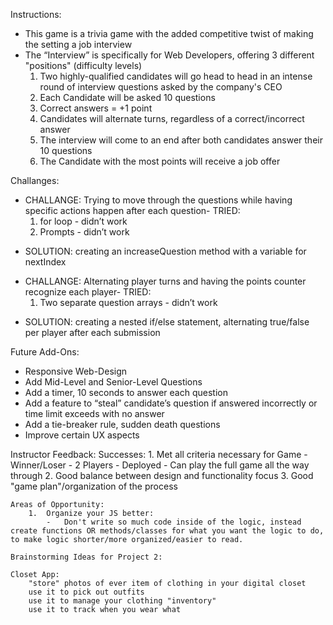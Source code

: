 Instructions:
 - This game is a trivia game with the added competitive twist of making the setting a job interview
 - The “Interview” is specifically for Web Developers, offering 3 different "positions" (difficulty levels)
    1.  Two highly-qualified candidates will go head to head in an intense round of interview questions asked by the company's CEO
    2.  Each Candidate will be asked 10 questions
    3.  Correct answers = +1 point
    4.  Candidates will alternate turns, regardless of a correct/incorrect answer
    5.  The interview will come to an end after both candidates answer their 10 questions
    6.  The Candidate with the most points will receive a job offer


Challanges:
 - CHALLANGE: Trying to move through the questions while having specific actions happen after each question-
    TRIED:
    1.  for loop - didn’t work
    2.  Prompts - didn’t work
* SOLUTION: creating an increaseQuestion method with a variable for nextIndex

 - CHALLANGE: Alternating player turns and having the points counter recognize each player-
    TRIED:
    1.  Two separate question arrays - didn’t work
* SOLUTION: creating a nested if/else statement, alternating true/false per player after each submission


Future Add-Ons:
 - Responsive Web-Design
 - Add Mid-Level and Senior-Level Questions
 - Add a timer, 10 seconds to answer each question
 - Add a feature to “steal” candidate’s question if answered incorrectly or time limit exceeds with no answer
 - Add a tie-breaker rule, sudden death questions
 - Improve certain UX aspects


Instructor Feedback:
    Successes:
        1. Met all criteria necessary for Game
            -   Winner/Loser
            -   2 Players
            -   Deployed
            -   Can play the full game all the way through
        2. Good balance between design and functionality focus
        3. Good "game plan"/organization of the process
    
    Areas of Opportunity:
        1.  Organize your JS better:
            -   Don't write so much code inside of the logic, instead create functions OR methods/classes for what you want the logic to do, to make logic shorter/more organized/easier to read.
    
    Brainstorming Ideas for Project 2:

    Closet App:
        "store" photos of ever item of clothing in your digital closet
        use it to pick out outfits
        use it to manage your clothing "inventory"
        use it to track when you wear what
        
